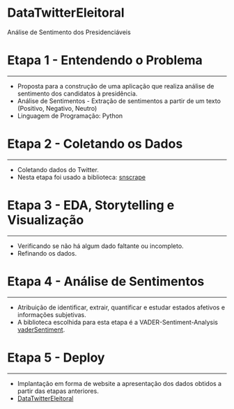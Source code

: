 # DataTwitterEleitoral
Análise de Sentimento dos Presidenciáveis

# Etapa 1 - Entendendo o Problema

---

- Proposta para a construção de uma aplicação que realiza análise de sentimento dos candidatos à presidência.
- Análise de Sentimentos - Extração de sentimentos a partir de um texto (Positivo, Negativo, Neutro)
- Linguagem de Programação: Python

# Etapa 2 - Coletando os Dados

---

- Coletando dados do Twitter.
- Nesta etapa foi usado a biblioteca: [snscrape](https://github.com/JustAnotherArchivist/snscrape)

# Etapa 3 - EDA, Storytelling e Visualização

---

- Verificando se não há algum dado faltante ou incompleto.
- Refinando os dados.

# Etapa 4 - Análise de Sentimentos

---

- Atribuição de identificar, extrair, quantificar e estudar estados afetivos e informações subjetivas.
- A biblioteca escolhida para esta etapa é a VADER-Sentiment-Analysis [vaderSentiment](https://github.com/cjhutto/vaderSentiment).

# Etapa 5 - Deploy

---

- Implantação em forma de website a apresentação dos dados obtidos a partir das etapas anteriores.
- [DataTwitterEleitoral](https://marcelobgs-datatwittereleitoral-prod-app-np90tk.streamlitapp.com/)
